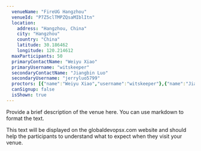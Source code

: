 ```yaml
---
  venueName: "FireUG Hangzhou"
  venueId: "P7Z5clTMPZQsaMIblItn"
  location:
    address: "Hangzhou, China"
    city: "Hangzhou"
    country: "China"
    latitude: 30.186462
    longitude: 120.214612
  maxParticipants: 50
  primaryContactName: "Weiyu Xiao"
  primaryUsername: "witskeeper"
  secondaryContactName: "Jiangbin Luo"
  secondaryUsername: "jerryluo5799"
  proctors: [{"name":"Weiyu Xiao","username":"witskeeper"},{"name":"Jiangbin Luo","username":"jerryluo5799"},{"name":"Bin Xiang","username":"BeanHsiang"}]
  canSignup: false
  isShown: true
---
```


 
Provide a brief description of the venue here. You can use markdown to format the text.

This text will be displayed on the globaldevopsx.com website and should help the participants to understand what to expect when they visit your venue.

